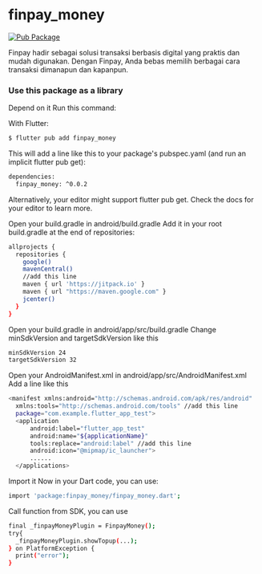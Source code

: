 # finpay_money

[![Pub Package](https://img.shields.io/pub/v/finpay_money.svg)](https://pub.dartlang.org/packages/finpay_money)

Finpay hadir sebagai solusi transaksi berbasis digital yang praktis dan mudah digunakan. Dengan Finpay, Anda bebas memilih berbagai cara transaksi dimanapun dan kapanpun.

### Use this package as a library

Depend on it
Run this command:

With Flutter:

```bash
$ flutter pub add finpay_money
```

This will add a line like this to your package's pubspec.yaml (and run an implicit flutter pub get):

```bash
dependencies:
  finpay_money: ^0.0.2
```

Alternatively, your editor might support flutter pub get. Check the docs for your editor to learn more.

Open your build.gradle in android/build.gradle
Add it in your root build.gradle at the end of repositories:

```bash
allprojects {
  repositories {
    google()
    mavenCentral()
    //add this line
    maven { url 'https://jitpack.io' }
    maven { url "https://maven.google.com" }
    jcenter()
  }
}
```

Open your build.gradle in android/app/src/build.gradle
Change minSdkVersion and targetSdkVersion like this

```bash
minSdkVersion 24
targetSdkVersion 32
```

Open your AndroidManifest.xml in android/app/src/AndroidManifest.xml
Add a line like this

```bash
<manifest xmlns:android="http://schemas.android.com/apk/res/android"
  xmlns:tools="http://schemas.android.com/tools" //add this line
  package="com.example.flutter_app_test">
  <application
      android:label="flutter_app_test"
      android:name="${applicationName}"
      tools:replace="android:label" //add this line
      android:icon="@mipmap/ic_launcher">
      ......
  </applications>
```

Import it
Now in your Dart code, you can use:

```bash
import 'package:finpay_money/finpay_money.dart';
```

Call function from SDK, you can use

```bash
final _finpayMoneyPlugin = FinpayMoney();
try{
  _finpayMoneyPlugin.showTopup(...);
} on PlatformException {
  print("error");
}
```
